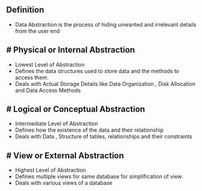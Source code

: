 ## **Definition**

- Data Abstraction is the process of hiding unwanted and irrelevant details from the user end

## **# Physical or Internal Abstraction**

- Lowest Level of Abstraction
- Defines the data structures used to store data and the methods to access them.
- Deals with Actual Storage Details like Data Organization , Disk Allocation and Data Access Methods

## **# Logical or Conceptual Abstraction**

- Intermediate Level of Abstraction
- Defines how the existence of the data and their relationship
- Deals with Data , Structure of tables, relationships and their constraints

## **# View or External Abstraction**

- Highest Level of Abstraction
- Defines multiple views for same database for simplification of view.
- Deals with various views of a database